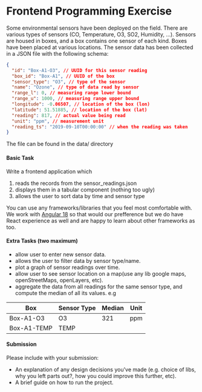 # Frontend Programming Exercise

Some environmental sensors have been deployed on the field.
There are various types of sensors (CO, Temperature, O3, SO2, Humidity, …).
Sensors are housed in boxes, and a box contains one sensor of each kind.
Boxes have been placed at various locations.
The sensor data has been collected in a JSON file with the following schema:

```json
{
  "id": "Box-A1-O3", // UUID for this sensor reading
  "box_id": "Box-A1", // UUID of the box
  "sensor_type": "O3", // type of the sensor
  "name": "Ozone", // type of data read by sensor
  "range_l": 0, // measuring range lower bound
  "range_u": 1000, // measuring range upper bound
  "longitude": -0.06507, // location of the box (lon)
  "latitude": 51.51885, // location of the box (lat)
  "reading": 817, // actual value being read
  "unit": "ppm", // measurement unit
  "reading_ts": "2019-09-10T00:00:00" // when the reading was taken
}
```

The file can be found in the data/ directory

#### Basic Task

Write a frontend application which

1.  reads the records from the sensor_readings.json
2.  displays them in a tabular component (nothing too ugly)
3.  allows the user to sort data by time and sensor type

You can use any frameworks/libraries that you feel most comfortable with. 
We work with [Angular 18](https://angular.dev/) so that would our prefference but we do have React experience as well and are happy to learn about other frameworks as too.

#### Extra Tasks (two maximum)

- allow user to enter new sensor data.
- allows the user to filter data by sensor type/name.
- plot a graph of sensor readings over time.
- allow user to see sensor location on a map(use any lib google maps, openStreetMaps, openLayers, etc).
- aggregate the data from all readings for the same sensor type, and compute the median of all its values. e.g

| Box         | Sensor Type | Median | Unit |
| ----------- | ----------- | ------ | ---- |
| Box-A1-O3   | O3          | 321    | ppm  |
| Box-A1-TEMP | TEMP        |        |      |

#### Submission

Please include with your submission:

- An explanation of any design decisions you've made (e.g. choice of libs, why you left parts out?, how you could improve this further, etc).
- A brief guide on how to run the project.
